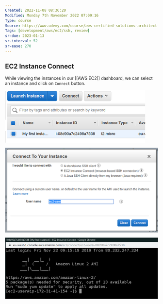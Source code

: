 ```yaml
---
Created: 2022-11-08 08:36:20
Modified: Monday 7th November 2022 07:09:16
Type: course
Source: https://www.udemy.com/course/aws-certified-solutions-architect-associate-saa-c01/?xref=E0Aed11STH4LPUQvCz0GJFABTmM=
Tags: [development/aws/ec2/ssh, review]
sr-due: 2023-01-13
sr-interval: 52
sr-ease: 270
---
```


## EC2 Instance Connect

While viewing the instances in our [[AWS EC2]] dashboard, we can select an instance and click on `Connect` button.

![](../../../images/2019-11-22-11-28-33.png)

![](../../../images/2019-11-22-11-29-06.png)

![](../../../images/2019-11-22-11-29-33.png)
